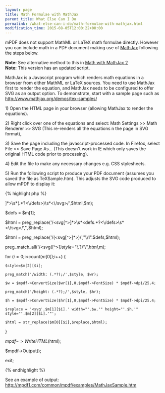 ```yaml
---
layout: page
title: Math Formulae with MathJax
parent_title: What Else Can I Do
permalink: /what-else-can-i-do/math-formulae-with-mathjax.html
modification_time: 2015-08-05T12:00:22+00:00
---
```




<p>mPDF does not support MathML or LaTeX math formulae directly. However you can include math in a PDF document making use of <a href="http://www.mathjax.org/">MathJax</a> following the steps below.</p>

<div class="alert alert-info" role="alert"><strong>Note:</strong> See alternative method to this in <a href="{{ "/what-else-can-i-do/math-with-mathjax-2.html" | prepend: site.baseurl }}">Math with MathJax 2</a></div>

<div class="alert alert-info" role="alert"><strong>Note:</strong> This version has an updated script.</div>
<p>MathJax is a Javascript program which renders math equations in a browser from either MathML or LaTeX sources. You need to use MathJax first to render the equation, and MathJax needs to be configured to offer SVG as an output option. To demonstrate, start with a sample page such as <a href="http://www.mathjax.org/demos/tex-samples/">http://www.mathjax.org/demos/tex-samples/ </a></p>
<p>1) Open the HTML page in your browser (allowing MathJax to render the equations).</p>
<p>2) Right click over one of the equations and select: Math Settings &gt;&gt; Math Renderer &gt;&gt; SVG (This re-renders all the equations n the page in SVG format),</p>
<p>3) Save the page including the javascript-processed code. In Firefox, select File &gt;&gt; Save Page As... (This doesn't work in IE which only saves the original HTML code prior to processing).</p>
<p>4) Edit the file to make any necessary changes e.g. CSS stylesheets.</p>
<p>5) Run the following script to produce your PDF document (assumes you saved the file as TeXSample.htm). This adjusts the SVG code produced to allow mPDF to display it:</p>

{% highlight php %}
<?php

$mpdf=new mPDF(''); 

$html = file_get_contents('TeXSample.htm');

preg_match('/<svg[^>]*>\s*(<defs.*?>.*?<\/defs>)\s*<\/svg>/',$html,$m);

$defs = $m[1];

$html = preg_replace('/<svg[^>]*>\s*<defs.*?<\/defs>\s*<\/svg>/','',$html);

$html = preg_replace('/(<svg[^>]*>)/',"\\1".$defs,$html);

preg_match_all('/<svg([^>]*)style="(.*?)"/',$html,$m);

for ($i=0;$i<count($m[0]);$i++) {

    $style=$m[2][$i];

    preg_match('/width: (.*?);/',$style, $wr);

    $w = $mpdf->ConvertSize($wr[1],0,$mpdf->FontSize) * $mpdf->dpi/25.4;

    preg_match('/height: (.*?);/',$style, $hr);

    $h = $mpdf->ConvertSize($hr[1],0,$mpdf->FontSize) * $mpdf->dpi/25.4;

    $replace = '<svg'.$m[1][$i].' width="'.$w.'" height="'.$h.'" style="'.$m[2][$i].'"';

    $html = str_replace($m[0][$i],$replace,$html);

}

$mpdf->WriteHTML($html);

$mpdf->Output(); 

exit;

{% endhighlight %}

<p>See an example of output: <a href="http://mpdf1.com/common/mpdf/examples/MathJaxSample.htm">http://mpdf1.com/common/mpdf/examples/MathJaxSample.htm</a></p>
